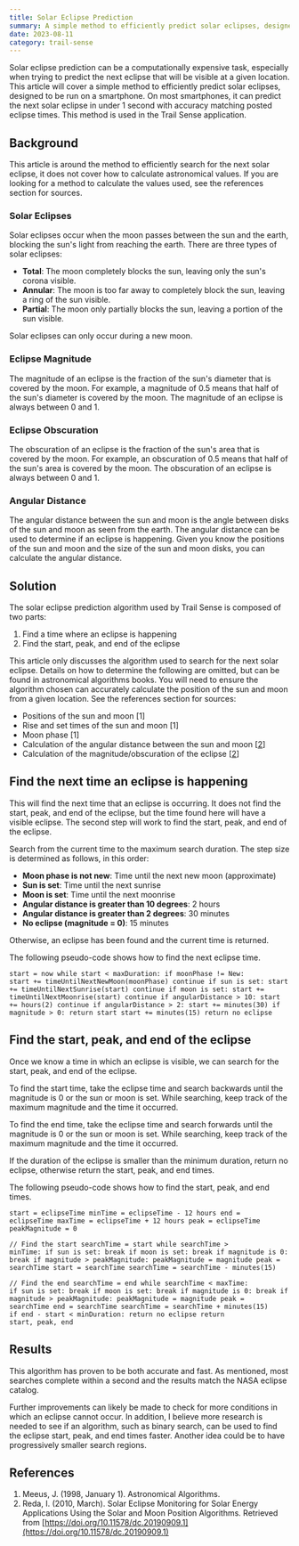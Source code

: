 ```yaml
---
title: Solar Eclipse Prediction
summary: A simple method to efficiently predict solar eclipses, designed to be run on a smartphone.
date: 2023-08-11
category: trail-sense
---
```


Solar eclipse prediction can be a computationally expensive task, especially when trying to predict the next eclipse that will be visible at a given location. This article will cover a simple method to efficiently predict solar eclipses, designed to be run on a smartphone. On most smartphones, it can predict the next solar eclipse in under 1 second with accuracy matching posted eclipse times. This method is used in the Trail Sense application.

## Background

This article is around the method to efficiently search for the next solar eclipse, it does not cover how to calculate astronomical values. If you are looking for a method to calculate the values used, see the references section for sources.

### Solar Eclipses
Solar eclipses occur when the moon passes between the sun and the earth, blocking the sun's light from reaching the earth. There are three types of solar eclipses:

- **Total**: The moon completely blocks the sun, leaving only the sun's corona visible.
- **Annular**: The moon is too far away to completely block the sun, leaving a ring of the sun visible.
- **Partial**: The moon only partially blocks the sun, leaving a portion of the sun visible.

Solar eclipses can only occur during a new moon.

### Eclipse Magnitude
The magnitude of an eclipse is the fraction of the sun's diameter that is covered by the moon. For example, a magnitude of 0.5 means that half of the sun's diameter is covered by the moon. The magnitude of an eclipse is always between 0 and 1.

### Eclipse Obscuration
The obscuration of an eclipse is the fraction of the sun's area that is covered by the moon. For example, an obscuration of 0.5 means that half of the sun's area is covered by the moon. The obscuration of an eclipse is always between 0 and 1.

### Angular Distance
The angular distance between the sun and moon is the angle between disks of the sun and moon as seen from the earth. The angular distance can be used to determine if an eclipse is happening. Given you know the positions of the sun and moon and the size of the sun and moon disks, you can calculate the angular distance.

## Solution

The solar eclipse prediction algorithm used by Trail Sense is composed of two parts:

1. Find a time where an eclipse is happening
2. Find the start, peak, and end of the eclipse

This article only discusses the algorithm used to search for the next solar eclipse. Details on how to determine the following are omitted, but can be found in astronomical algorithms books. You will need to ensure the algorithm chosen can accurately calculate the position of the sun and moon from a given location. See the references section for sources:

- Positions of the sun and moon [1]
- Rise and set times of the sun and moon [1]
- Moon phase [1]
- Calculation of the angular distance between the sun and moon [[2](https://doi.org/10.11578/dc.20190909.1)]
- Calculation of the magnitude/obscuration of the eclipse [[2](https://doi.org/10.11578/dc.20190909.1)]

## Find the next time an eclipse is happening
This will find the next time that an eclipse is occurring. It does not find the start, peak, and end of the eclipse, but the time found here will have a visible eclipse. The second step will work to find the start, peak, and end of the eclipse.

Search from the current time to the maximum search duration. The step size is determined as follows, in this order:

- **Moon phase is not new**: Time until the next new moon (approximate)
- **Sun is set**: Time until the next sunrise
- **Moon is set**: Time until the next moonrise
- **Angular distance is greater than 10 degrees**: 2 hours
- **Angular distance is greater than 2 degrees**: 30 minutes
- **No eclipse (magnitude = 0)**: 15 minutes

Otherwise, an eclipse has been found and the current time is returned.

The following pseudo-code shows how to find the next eclipse time.

<code>start = now
while start < maxDuration:
    if moonPhase != New:
        start += timeUntilNextNewMoon(moonPhase)
        continue
    if sun is set:
        start += timeUntilNextSunrise(start)
        continue
    if moon is set:
        start += timeUntilNextMoonrise(start)
        continue
    if angularDistance > 10:
        start += hours(2)
        continue
    if angularDistance > 2:
        start += minutes(30)
    if magnitude > 0:
        return start
    start += minutes(15)
return no eclipse
</code>

## Find the start, peak, and end of the eclipse
Once we know a time in which an eclipse is visible, we can search for the start, peak, and end of the eclipse.

To find the start time, take the eclipse time and search backwards until the magnitude is 0 or the sun or moon is set. While searching, keep track of the maximum magnitude and the time it occurred.

To find the end time, take the eclipse time and search forwards until the magnitude is 0 or the sun or moon is set. While searching, keep track of the maximum magnitude and the time it occurred.

If the duration of the eclipse is smaller than the minimum duration, return no eclipse, otherwise return the start, peak, and end times.

The following pseudo-code shows how to find the start, peak, and end times.

<code>start = eclipseTime
minTime = eclipseTime - 12 hours
end = eclipseTime
maxTime = eclipseTime + 12 hours
peak = eclipseTime
peakMagnitude = 0
</code>

<code>// Find the start
searchTime = start
while searchTime > minTime:
    if sun is set:
        break
    if moon is set:
        break
    if magnitude is 0:
        break
    if magnitude > peakMagnitude:
        peakMagnitude = magnitude
        peak = searchTime
    start = searchTime
    searchTime = searchTime - minutes(15)
</code>

<code>// Find the end
searchTime = end
while searchTime < maxTime:
    if sun is set:
        break
    if moon is set:
        break
    if magnitude is 0:
        break
    if magnitude > peakMagnitude:
        peakMagnitude = magnitude
        peak = searchTime
    end = searchTime
    searchTime = searchTime + minutes(15)
</code>
<code>if end - start < minDuration:
    return no eclipse
return start, peak, end
</code>

## Results
This algorithm has proven to be both accurate and fast. As mentioned, most searches complete within a second and the results match the NASA eclipse catalog.

Further improvements can likely be made to check for more conditions in which an eclipse cannot occur. In addition, I believe more research is needed to see if an algorithm, such as binary search, can be used to find the eclipse start, peak, and end times faster. Another idea could be to have progressively smaller search regions.

## References
1. Meeus, J. (1998, January 1). Astronomical Algorithms.
2. Reda, I. (2010, March). Solar Eclipse Monitoring for Solar Energy Applications Using the Solar and Moon Position Algorithms. Retrieved from [https://doi.org/10.11578/dc.20190909.1](https://doi.org/10.11578/dc.20190909.1)